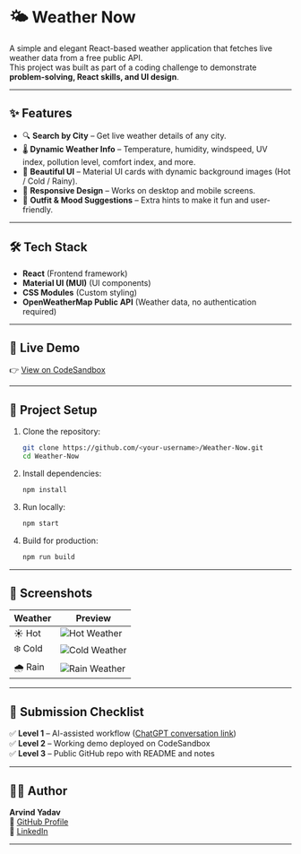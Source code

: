 # 🌤 Weather Now

A simple and elegant React-based weather application that fetches live weather data from a free public API.  
This project was built as part of a coding challenge to demonstrate **problem-solving, React skills, and UI design**.

---

## ✨ Features
- 🔍 **Search by City** – Get live weather details of any city.
- 🌡 **Dynamic Weather Info** – Temperature, humidity, windspeed, UV index, pollution level, comfort index, and more.
- 🎨 **Beautiful UI** – Material UI cards with dynamic background images (Hot / Cold / Rainy).
- 📱 **Responsive Design** – Works on desktop and mobile screens.
- 👕 **Outfit & Mood Suggestions** – Extra hints to make it fun and user-friendly.

---

## 🛠 Tech Stack
- **React** (Frontend framework)
- **Material UI (MUI)** (UI components)
- **CSS Modules** (Custom styling)
- **OpenWeatherMap Public API** (Weather data, no authentication required)

---

## 🚀 Live Demo
👉 [View on CodeSandbox](https://codesandbox.io/p/github/arvindyadav2028/Weather-Now/draft/hardcore-golick)  

---

## 📂 Project Setup

1. Clone the repository:
   ```bash
   git clone https://github.com/<your-username>/Weather-Now.git
   cd Weather-Now
   ```

2. Install dependencies:
   ```bash
   npm install
   ```

3. Run locally:
   ```bash
   npm start
   ```

4. Build for production:
   ```bash
   npm run build
   ```

---

## 📸 Screenshots
| Weather | Preview |
|---------|----------|
| ☀️ Hot | ![Hot Weather](https://images.unsplash.com/photo-1507525428034-b723cf961d3e?crop=entropy&cs=tinysrgb&fit=max&fm=jpg&q=80&w=400) |
| ❄️ Cold | ![Cold Weather](https://images.unsplash.com/photo-1608889175665-c57c35c50a25?crop=entropy&cs=tinysrgb&fit=max&fm=jpg&q=80&w=400) |
| 🌧 Rain | ![Rain Weather](https://images.unsplash.com/photo-1501594907352-04cda38ebc29?crop=entropy&cs=tinysrgb&fit=max&fm=jpg&q=80&w=400) |

---

## 📜 Submission Checklist
✅ **Level 1** – AI-assisted workflow ([ChatGPT conversation link](https://chatgpt.com/share/68b2aece-37b8-800c-8f28-2787bec80343))  
✅ **Level 2** – Working demo deployed on CodeSandbox  
✅ **Level 3** – Public GitHub repo with README and notes  

---

## 👨‍💻 Author
**Arvind Yadav**  
🔗 [GitHub Profile](https://github.com/arvindyadav2028)  
🔗 [LinkedIn](https://www.linkedin.com/in/arvindyadav2028)

---
